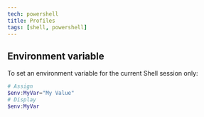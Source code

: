 ```yaml
---
tech: powershell
title: Profiles
tags: [shell, powershell]
---
```


## Environment variable

To set an environment variable for the current Shell session only:

```powershell
# Assign
$env:MyVar="My Value"
# Display
$env:MyVar
```
